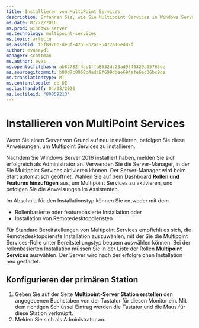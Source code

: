 ```yaml
---
title: Installieren von MultiPoint Services
description: Erfahren Sie, wie Sie Multipoint Services in Windows Server 2016 installieren und konfigurieren.
ms.date: 07/22/2016
ms.prod: windows-server
ms.technology: multipoint-services
ms.topic: article
ms.assetid: f6f8970b-de3f-4255-b2a1-5472a16ed02f
author: evaseydl
manager: scottman
ms.author: evas
ms.openlocfilehash: ab82782f4ac1ffa8532dc23ad9340329a65765de
ms.sourcegitcommit: b00d7c8968c4adc8f699dbee694afe6ed36bc9de
ms.translationtype: MT
ms.contentlocale: de-DE
ms.lasthandoff: 04/08/2020
ms.locfileid: "80859213"
---
```

# <a name="install-multipoint-services"></a>Installieren von MultiPoint Services
Wenn Sie einen Server von Grund auf neu installieren, befolgen Sie diese Anweisungen, um Multipoint Services zu installieren.  

Nachdem Sie Windows Server 2016 installiert haben, melden Sie sich erfolgreich als Administrator an. Verwenden Sie die Server-Manager, in der Sie Multipoint Services aktivieren können. Der Server-Manager wird beim Start automatisch geöffnet. Wählen Sie auf dem Dashboard **Rollen und Features hinzufügen** aus, um Multipoint Services zu aktivieren, und befolgen Sie die Anweisungen im Assistenten.

Im Abschnitt für den Installationstyp können Sie entweder mit dem 
- Rollenbasierte oder featurebasierte Installation oder
- Installation von Remotedesktopdiensten

Für Standard Bereitstellungen von Multipoint Services empfiehlt es sich, die Remotedesktopdienste Installation auszuwählen, mit der Sie die Multipoint Services-Rolle unter Bereitstellungstyp bequem auswählen können. Bei der rollenbasierten Installation müssen Sie in der Liste der Rollen **Multipoint Services** auswählen. Der Server wird nach der erfolgreichen Installation neu gestartet.  
  
## <a name="configure-your-primary-station"></a>Konfigurieren der primären Station  
  
1.  Geben Sie auf der Seite **Multipoint-Server Station erstellen** den angegebenen Buchstaben von der Tastatur für diesen Monitor ein. Mit dem richtigen Schlüssel Eintrag werden die Tastatur und die Maus für diese Station verknüpft.  
2.  Melden Sie sich als Administrator an.  